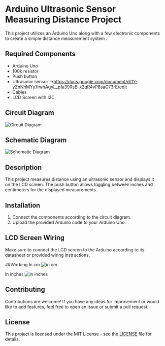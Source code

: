# Arduino Ultrasonic Sensor Measuring Distance Project

This project utilizes an Arduino Uno along with a few electronic components to create a simple distance measurement system .
## Required Components

- Arduino Uno
- 100k resistor
- Push button
- Ultrasonic sensor ->https://docs.google.com/document/d/1Y-yZnNhMYy7rwhAgyL_pfa39RsB-x2qR4vP8saG73rE/edit
- Cables
- LCD Screen with I2C

## Circuit Diagram

![Circuit Diagram](https://github.com/usefulldivider/Arduino_projects/assets/143326541/b8e6a11d-6fcf-4008-a4a5-2dda8e5b8c9b)

## Schematic Diagram

![Schematic Diagram](https://github.com/usefulldivider/Arduino_projects/assets/143326541/2b41ed07-a158-4f8c-8086-7374ec600ef5)

## Description

This project measures distance using an ultrasonic sensor and displays it on the LCD screen. The push button allows toggling between inches and centimeters for the displayed measurements.

## Installation

1. Connect the components according to the circuit diagram.
2. Upload the provided Arduino code to your Arduino Uno.

## LCD Screen Wiring

Make sure to connect the LCD screen to the Arduino according to its datasheet or provided wiring instructions.

##Working
In cm
![in cm](https://github.com/usefulldivider/Arduino_projects/assets/143326541/7f1a7982-b40a-4102-9cc8-583f6c5f0e71)

In inches
![in inches](https://github.com/usefulldivider/Arduino_projects/assets/143326541/40cc6fff-c30b-48b9-b180-646276dc69a8)



## Contributing

Contributions are welcome! If you have any ideas for improvement or would like to add features, feel free to open an issue or submit a pull request.

## License

This project is licensed under the MIT License - see the [LICENSE](LICENSE) file for details.
